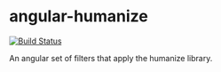 # angular-humanize
[![Build Status](https://travis-ci.org/ezzygemini/angular-humanize.svg?branch=master)](https://travis-ci.org/ezzygemini/angular-humanize)

An angular set of filters that apply the humanize library.
